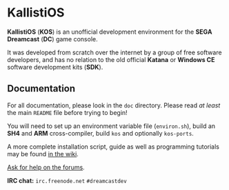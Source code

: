 KallistiOS
===

**KallistiOS** (**KOS**) is an unofficial development environment for the **SEGA Dreamcast** (**DC**) game console.

It was developed from scratch over the internet by a group of free software developers, and has no relation to the old official **Katana** or **Windows CE** software development kits (**SDK**).


Documentation
-------------

For all documentation, please look in the `doc` directory.
Please read *at least* the main `README` file before trying to begin!

You will need to set up an environment variable file (`environ.sh`), build an **SH4** and **ARM** cross-compiler, build `kos` and optionally `kos-ports`.

A more complete installation script, guide as well as programming tutorials may be found [in the wiki](http://dcemulation.org/?title=Development).

[Ask for help on the forums](http://dcemulation.org/phpBB/viewforum.php?f=29).

**IRC chat:** `irc.freenode.net` `#dreamcastdev`
